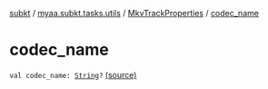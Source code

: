 [subkt](../../index.md) / [myaa.subkt.tasks.utils](../index.md) / [MkvTrackProperties](index.md) / [codec_name](./codec_name.md)

# codec_name

`val codec_name: `[`String`](https://kotlinlang.org/api/latest/jvm/stdlib/kotlin/-string/index.html)`?` [(source)](https://github.com/Myaamori/SubKt/blob/0.1.11/src/main/kotlin/myaa/subkt/tasks/utils/mkvmerge.kt#L81)